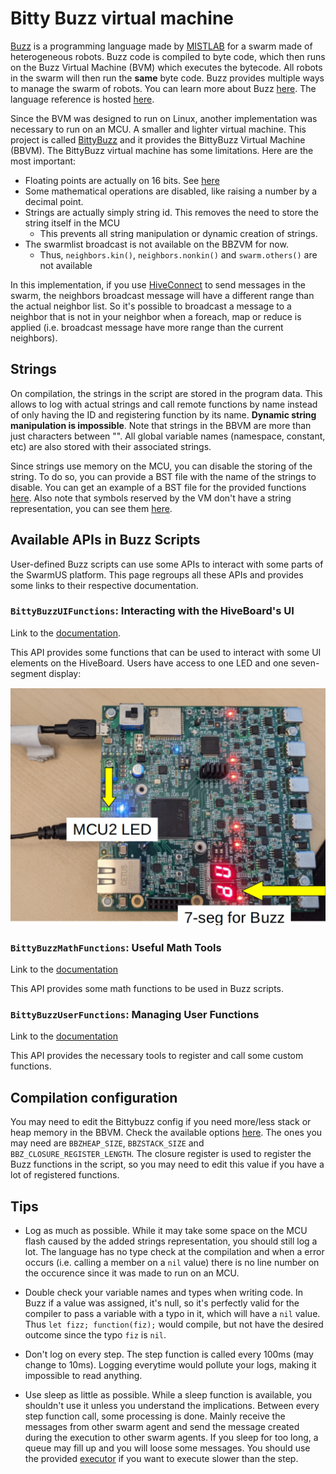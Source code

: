# Bitty Buzz virtual machine

[Buzz](https://github.com/buzz-lang/Buzz) is a programming language made by [MISTLAB](https://mistlab.ca/) for a swarm made of heterogeneous robots.
Buzz code is compiled to byte code, which then runs on the Buzz Virtual Machine (BVM) which executes the bytecode. 
All robots in the swarm will then run the **same** byte code. Buzz provides multiple ways to manage the swarm of robots.
You can learn more about Buzz [here](https://the.swarming.buzz/wiki/doku.php?id=start). The language reference is hosted [here](https://github.com/buzz-lang/Buzz/blob/master/doc/api.md).

  
Since the BVM was designed to run on Linux, another implementation was necessary to run on an MCU. A smaller and lighter virtual machine.
This project is called [BittyBuzz](https://github.com/buzz-lang/BittyBuzz) and it provides the BittyBuzz Virtual Machine (BBVM).
The BittyBuzz virtual machine has some limitations. Here are the most important:

* Floating points are actually on 16 bits. See [here](https://github.com/buzz-lang/BittyBuzz/blob/master/src/bittybuzz/bbzfloat.c)
* Some mathematical operations are disabled, like raising a number by a decimal point.
* Strings are actually simply string id. This removes the need to store the string itself in the MCU
    * This prevents all string manipulation or dynamic creation of strings.
* The swarmlist broadcast is not available on the BBZVM for now.
    * Thus, `neighbors.kin()`, `neighbors.nonkin()` and `swarm.others()` are not available

In this implementation, if you use [HiveConnect](../../Networking/hiveconnect/) to send messages in the swarm, the neighbors broadcast message will have a different range than the actual neighbor list. So it's possible to broadcast a message to a neighbor that is not in your neighbor when a foreach, map or reduce is applied (i.e. broadcast message have more range than the current neighbors).

## Strings
On compilation, the strings in the script are stored in the program data. This allows to log with actual strings and call remote functions by name instead of only having the ID and registering function by its name. **Dynamic string manipulation is impossible**. Note that strings in the BBVM are more than just characters between "". All global variable names (namespace, constant, etc) are also stored with their associated strings.

Since strings use memory on the MCU, you can disable the storing of the string. To do so, you can provide a BST file with the name of the strings to disable. You can get an example of a BST file for the provided functions [here](https://github.com/SwarmUS/HiveMind/blob/master/src/bittybuzz/bittybuzz.bst). Also note that symbols reserved by the VM don't have a string representation, you can see them [here](https://github.com/buzz-lang/BittyBuzz/blob/master/src/bittybuzz/util/BittyBuzzStrings.bst).

## Available APIs in Buzz Scripts
User-defined Buzz scripts can use some APIs to interact with some parts of the SwarmUS platform. This page regroups all these APIs and provides some links to their respective documentation.

### `BittyBuzzUIFunctions`: Interacting with the HiveBoard's UI

Link to the [documentation](https://swarmus.github.io/HiveMind/namespaceBittyBuzzUIFunctions.html#details).

This API provides some functions that can be used to interact with some UI elements on the HiveBoard. Users have access to one LED and one seven-segment display:

![UI for Buzz](img/buzz-ui.png)

### `BittyBuzzMathFunctions`: Useful Math Tools

Link to the [documentation](https://swarmus.github.io/HiveMind/namespaceBittyBuzzMathFunctions.html)

This API provides some math functions to be used in Buzz scripts.

### `BittyBuzzUserFunctions`: Managing User Functions

Link to the [documentation](https://swarmus.github.io/HiveMind/namespaceBittyBuzzUserFunctions.html)

This API provides the necessary tools to register and call some custom functions.

## Compilation configuration

You may need to edit the Bittybuzz config if you need more/less stack or heap memory in the BBVM. Check the available options [here](https://github.com/SwarmUS/HiveMind/blob/master/src/bittybuzz/bittybuzz_config.cmake). The ones you may need are `BBZHEAP_SIZE`, `BBZSTACK_SIZE` and `BBZ_CLOSURE_REGISTER_LENGTH`. The closure register is used to register the Buzz functions in the script, so you may need to edit this value if you have a lot of registered functions.

## Tips

* Log as much as possible. While it may take some space on the MCU flash caused by the added strings representation, you should still log a lot. The language has no type check at the compilation and when a error occurs (i.e. calling a member on a `nil` value) there is no line number on the occurence since it was made to run on an MCU.

* Double check your variable names and types when writing code. In Buzz if a value was assigned, it's null, so it's perfectly valid for the compiler to pass a variable with a typo in it, which will have a `nil` value. Thus `let fizz; function(fiz);` would compile, but not have the desired outcome since the typo `fiz` is `nil`.

* Don't log on every step. The step function is called every 100ms (may change to 10ms). Logging everytime would pollute your logs, making it impossible to read anything.

* Use sleep as little as possible. While a sleep function is available, you shouldn't use it unless you understand the implications. Between every step function call, some processing is done. Mainly receive the messages from other swarm agent and send the message created during the execution to other swarm agents. If you sleep for too long, a queue may fill up and you will loose some messages. You should use the provided [executor](https://github.com/SwarmUS/HiveMind/blob/master/src/bittybuzz/buzz_scripts/utils/executor.bzz) if you want to execute slower than the step.
